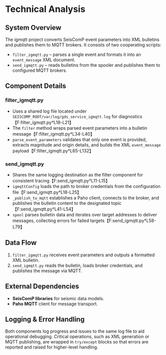 # Technical Analysis

## System Overview
The igmqtt project converts SeisComP event parameters into XML bulletins and publishes them to MQTT brokers. It consists of two cooperating scripts:

- `filter_igmqtt.py` – parses a single event and formats it into an `event_message` XML document.
- `send_igmqtt.py` – reads bulletins from the spooler and publishes them to configured MQTT brokers.

## Component Details
### filter_igmqtt.py
- Uses a shared log file located under `SEISCOMP_ROOT/var/log/gds_service_igmqtt.log` for diagnostics【F:filter_igmqtt.py†L18-L21】
- The `filter` method wraps parsed event parameters into a bulletin message【F:filter_igmqtt.py†L34-L40】
- `parse_event_parameters` validates that only one event is provided, extracts magnitude and origin details, and builds the XML `event_message` payload【F:filter_igmqtt.py†L65-L132】

### send_igmqtt.py
- Shares the same logging destination as the filter component for consistent tracing【F:send_igmqtt.py†L11-L15】
- `igmqttConfig` loads the path to broker credentials from the configuration file【F:send_igmqtt.py†L18-L25】
- `_publish_to_mqtt` establishes a Paho client, connects to the broker, and publishes the bulletin content to the designated topic【F:send_igmqtt.py†L41-L54】
- `spool` parses bulletin data and iterates over target addresses to deliver messages, collecting errors for failed targets【F:send_igmqtt.py†L58-L79】

## Data Flow
1. `filter_igmqtt.py` receives event parameters and outputs a formatted XML bulletin.
2. `send_igmqtt.py` reads the bulletin, loads broker credentials, and publishes the message via MQTT.

## External Dependencies
- **SeisComP libraries** for seismic data models.
- **Paho MQTT** client for message transport.

## Logging & Error Handling
Both components log progress and issues to the same log file to aid operational debugging. Critical operations, such as XML generation or MQTT publishing, are wrapped in `try/except` blocks so that errors are reported and raised for higher-level handling.

